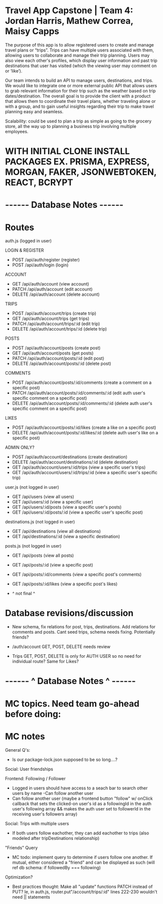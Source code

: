 # Travel App Capstone | Team 4: Jordan Harris, Mathew Correa, Maisy Capps

The purpose of this app is to allow registered users to create and manage travel plans or “trips”. Trips can have multiple users associated with them, allowing users to collaborate and manage their trip planning. Users may also view each other's profiles, which display user information and past trip destinations that user has visited (which the viewing user may comment on or ‘like’).

Our team intends to build an API to manage users, destinations, and trips. We would like to integrate one or more external public API that allows users to grab relevant information for their trip such as the weather based on trip dates/destination. The overall goal is to provide the client with a product that allows them to coordinate their travel plans, whether traveling alone or with a group, and to gain useful insights regarding their trip to make travel planning easy and seamless.

Scalability: could be used to plan a trip as simple as going to the grocery store, all the way up to planning a business trip involving multiple employees.

# WITH INITIAL CLONE INSTALL PACKAGES EX. PRISMA, EXPRESS, MORGAN, FAKER, JSONWEBTOKEN, REACT, BCRYPT

# ------ Database Notes ------

# Routes

auth.js (logged in user)

LOGIN & REGISTER
- POST /api/auth/register (register)
- POST /api/auth/login (login)

ACCOUNT
- GET /api/auth/account (view account)
- PATCH /api/auth/account (edit account)
- DELETE /api/auth/account (delete account)

TRIPS
- POST /api/auth/account/trips (create trip)
- GET /api/auth/account/trips (get trips)
- PATCH /api/auth/account/trips/:id (edit trip)
- DELETE /api/auth/account/trips/:id (delete trip)

POSTS
- POST /api/auth/account/posts (create post)
- GET /api/auth/account/posts (get posts)
- PATCH /api/auth/account/posts/:id (edit post)
- DELETE /api/auth/account/posts/:id (delete post)

COMMENTS
- POST /api/auth/account/posts/:id/comments (create a comment on a specific post)
- PATCH /api/auth/account/posts/:id/comments/:id (edit auth user's specific comment on a specific post)
- DELETE /api/auth/account/posts/:id/comments/:id (delete auth user's specific comment on a specific post)

LIKES
- POST /api/auth/account/posts/:id/likes (create a like on a specific post)
- DELETE /api/auth/account/posts/:id/likes/:id (delete auth user's like on a specific post)

ADMIN ONLY?
- POST /api/auth/account/destinations (create destination)
- DELETE /api/auth/account/destinations/:id (delete destination)
- GET /api/auth/account/users/:id/trips (view a specific user's trips)
- GET /api/auth/account/users/:id/trips/:id (view a specific user's specific trip)

user.js (not logged in user)

- GET /api/users (view all users)
- GET /api/users/:id (view a specific user)
- GET /api/users/:id/posts (view a specific user's posts)
- GET /api/users/:id/posts/:id (view a specific user's specific post)

destinations.js (not logged in user)

- GET /api/destinations (view all destinations)
- GET /api/destinations/:id (view a specific destination)

posts.js (not logged in user)

- GET /api/posts (view all posts)
- GET /api/posts/:id (view a specific post)
- GET /api/posts/:id/comments (view a specific post's comments)
- GET /api/posts/:id/likes (view a specific post's likes)

- ^ not final ^

# Database revisions/discussion

- New schema, fix relations for post, trips, destinations. Add relations for comments and posts.
  Cant seed trips, schema needs fixing. Potentially friends?

- /auth/account GET, POST, DELETE needs review
- Trips GET, POST, DELETE is only for AUTH USER so no need for individual route?
  Same for Likes?

# ------ ^ Database Notes ^ ------

<!-- MC notes -->

# MC topics. Need team go-ahead before doing:

# MC notes

General Q's:
- Is our package-lock.json supposed to be so long....? 

Social: User friendships

Frontend: Following / Follower

- Logged in users should have access to a seach bar to search other users by name
  -Can follow another user
- Can follow another user (maybe a frontend button "follow" w/ onClick callback that sets the clicked-on user's id as a followingId in the auth user's following array && makes the auth user set to followerId in the receiving user's followers array)

Social: Trips with multiple users

- If both users follow eachother, they can add eachother to trips (also modeled after tripDestinations relationship)

"Friends" Query

- MC todo: implement query to determine if users follow one another. If mutual, either considered a "friend" and can be displayed as such (will ref db schema: if followedBy === following)

Optimization?

- Best practices thought: Make all "update" functions PATCH instead of PUT? Ie, in auth.js, router.put"/account/trips/:id" lines 222-230 wouldn't need || statements
